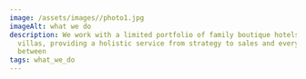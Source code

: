 ```yaml
---
image: /assets/images//photo1.jpg
imageAlt: what we do
description: We work with a limited portfolio of family boutique hotels and
  villas, providing a holistic service from strategy to sales and everything in
  between
tags: what_we_do
---
```

